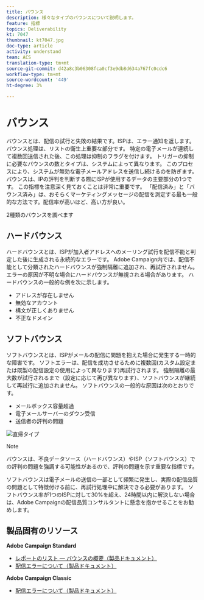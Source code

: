 ```yaml
---
title: バウンス
description: 様々なタイプのバウンスについて説明します。
feature: 指標
topics: Deliverability
kt: 7047
thumbnail: kt7047.jpg
doc-type: article
activity: understand
team: ACS
translation-type: tm+mt
source-git-commit: d42a8c3b06308fca0cf3e9db8d634a767fc0cdc6
workflow-type: tm+mt
source-wordcount: '449'
ht-degree: 3%

---
```



# バウンス

バウンスとは、配信の試行と失敗の結果です。ISPは、エラー通知を返します。 バウンス処理は、リストの衛生上重要な部分です。 特定の電子メールが連続して複数回送信された後、この処理は抑制のフラグを付けます。 トリガーの抑制に必要なバウンスの数とタイプは、システムによって異なります。 このプロセスにより、システムが無効な電子メールアドレスを送信し続けるのを防ぎます。 バウンスは、IPの評判を判断する際にISPが使用するデータの主要部分の1つです。 この指標を注意深く見ておくことは非常に重要です。 「配信済み」と「バウンス済み」は、おそらくマーケティングメッセージの配信を測定する最も一般的な方法です。配信率が高いほど、高い方が良い。

2種類のバウンスを調べます

## ハードバウンス

ハードバウンスとは、ISPが加入者アドレスへのメーリング試行を配信不能と判定した後に生成される永続的なエラーです。 Adobe Campaign内では、配信不能として分類されたハードバウンスが強制隔離に追加され、再試行されません。 エラーの原因が不明な場合にハードバウンスが無視される場合があります。
ハードバウンスの一般的な例を次に示します。

* アドレスが存在しません
* 無効なアカウント
* 構文が正しくありません
* 不正なドメイン

## ソフトバウンス

ソフトバウンスとは、ISPがメールの配信に問題を抱えた場合に発生する一時的な障害です。 ソフトエラーは、配信を成功させるために複数回(カスタム設定または既製の配信設定の使用によって異なります)再試行されます。 強制隔離の最大数が試行されるまで（設定に応じて再び異なります）、ソフトバウンスが継続して再試行に追加されません。 ソフトバウンスの一般的な原因は次のとおりです。

* メールボックス容量超過
* 電子メールサーバーのダウン受信
* 送信者の評判の問題

![直帰タイプ](../assets/bounce-types.png)

>[!NOTE]
>
>バウンスは、不良データソース（ハードバウンス）やISP（ソフトバウンス）での評判の問題を強調する可能性があるので、評判の問題を示す重要な指標です。
>
>ソフトバウンスは電子メールの送信の一部として頻繁に発生し、実際の配信品質の問題として特徴付ける前に、再試行処理中に解決できる必要があります。 ソフトバウンス率が1つのISPに対して30%を超え、24時間以内に解決しない場合は、Adobe Campaignの配信品質コンサルタントに懸念を抱かせることをお勧めします。

## 製品固有のリソース

**Adobe Campaign Standard**

* [レポートのリスト — バウンスの概要（製品ドキュメント）](https://experienceleague.adobe.com/docs/campaign-standard/using/reporting/list-of-reports/bounce-summary.html?lang=en#reporting)
* [配信エラーについて（製品ドキュメント）](https://experienceleague.adobe.com/docs/campaign-standard/using/testing-and-sending/monitoring-messages/understanding-delivery-failures.html?lang=en#about-delivery-failures)

**Adobe Campaign Classic**

* [配信エラーについて（製品ドキュメント）](https://experienceleague.adobe.com/docs/campaign-classic/using/sending-messages/monitoring-deliveries/understanding-delivery-failures.html?lang=en#sending-messages)